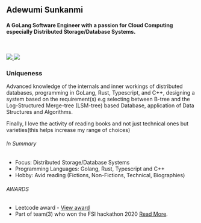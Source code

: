 ## Adewumi Sunkanmi
####  A GoLang Software Engineer with a passion for Cloud Computing especially Distributed Storage/Database Systems. 

  <br/>
  <p>
<!-- <a href="https://www.youtube.com/channel/UCI4OZmm_4knG1fsSBNdLtNQ"  />
  <img src="https://blog.hootsuite.com/wp-content/uploads/2018/09/yt_icon_rgb-620x438.png" height="29" />
</a>  -->

<a href="https://www.linkedin.com/in/adewumi-sunkanmi-ab975817a/" target="_blank">
  <img src="https://img.shields.io/badge/linkedin-%230077B5.svg?&style=for-the-badge&logo=linkedin&logoColor=white" />
</a> 

<a href="https://twitter.com/ADEWUMISUNKANM5" target="_blank">
  <img src="https://img.shields.io/badge/twitter-%231DA1F2.svg?&style=for-the-badge&logo=twitter&logoColor=white" />
</a> 

</p>
 
<h3>Uniqueness</h3>
<p>
Advanced knowledge of the internals and inner workings of distributed databases, programming in GoLang, Rust, Typescript, and C++, designing a system based on the requirement(s) e.g selecting between B-tree and the Log-Structured Merge-tree (LSM-tree) based Database, application of Data Structures and Algorithms. 

Finally, I love the activity of reading books and not just technical ones but varieties(this helps increase my range of choices)
 </p> 
 
 <h6>In Summary</h6>
 
- Focus: Distributed Storage/Database Systems  <br/>
- Programming Languages: Golang, Rust, Typescript and C++   <br/>
- Hobby: Avid reading (Fictions, Non-Fictions, Technical, Biographies)  <br/>
<!-- - Teaches Data Structures in Golang [On YouTube](https://www.youtube.com/channel/UCI4OZmm_4knG1fsSBNdLtNQ) <br/> -->

<h6>AWARDS</h6> 

- Leetcode award - [View award](https://leetcode.com/_sunkanmi/?showBadge=50-days-badge-2022) <br/>
- Part of team(3) who won the FSI hackathon 2020 [Read More](https://efina.org.ng/media-room/team-inclusion-wins-efinas-fintech4wd-hackathon/#:~:text=Adewumi%20Sunkanmi). <br/>

 
  
